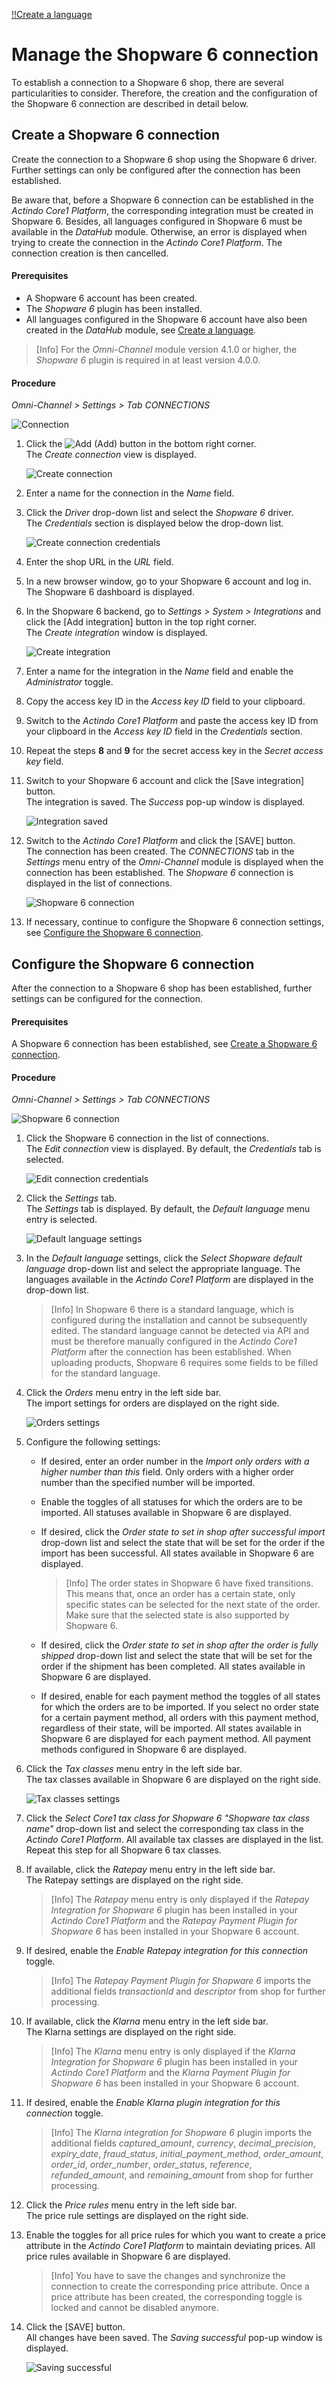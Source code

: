 [!!Create a language](../../DataHub/Integration/05_ManageLanguages.md#create-a-language)

# Manage the Shopware 6 connection

To establish a connection to a Shopware 6 shop, there are several particularities to consider. Therefore, the creation and the configuration of the Shopware 6 connection are described in detail below.


## Create a Shopware 6 connection

Create the connection to a Shopware 6 shop using the Shopware 6 driver. Further settings can only be configured after the connection has been established.

Be aware that, before a Shopware 6 connection can be established in the *Actindo Core1 Platform*, the corresponding integration must be created in Shopware 6. Besides, all languages configured in Shopware 6 must be available in the *DataHub* module. Otherwise, an error is displayed when trying to create the connection in the *Actindo Core1 Platform*. The connection creation is then cancelled.

#### Prerequisites

- A Shopware 6 account has been created.
- The *Shopware 6* plugin has been installed.  
- All languages configured in the Shopware 6 account have also been created in the *DataHub* module, see [Create a language](../../DataHub/Integration/05_ManageLanguages.md#create-a-language). 

> [Info] For the *Omni-Channel* module version 4.1.0 or higher, the *Shopware 6* plugin is required in at least version 4.0.0.

#### Procedure

*Omni-Channel > Settings > Tab CONNECTIONS*

![Connection](../../Assets/Screenshots/Channels/Settings/Connections/Connection.png "[Connection]")

1. Click the ![Add](../../Assets/Icons/Plus01.png "[Add]") (Add) button in the bottom right corner.    
  The *Create connection* view is displayed.

    ![Create connection](../../Assets/Screenshots/Channels/Settings/Connections/CreateConnection.png "[Create connection]")

2. Enter a name for the connection in the *Name* field.

3. Click the *Driver* drop-down list and select the *Shopware 6* driver.  
  The *Credentials* section is displayed below the drop-down list.

    ![Create connection credentials](../../Assets/Screenshots/Channels/Settings/Connections/Shopware6/Connection01.png "[Create connection credentials]")

4. Enter the shop URL in the *URL* field.  

5. In a new browser window, go to your Shopware 6 account and log in.  
  The Shopware 6 dashboard is displayed.

6. In the Shopware 6 backend, go to *Settings > System > Integrations* and click the [Add integration] button in the top right corner.  
  The *Create integration* window is displayed.

    ![Create integration](../../Assets/Screenshots/Channels/Settings/Connections/Shopware6/CreateIntegration.png "[Create integration]")

7. Enter a name for the integration in the *Name* field and enable the *Administrator* toggle.

8. Copy the access key ID in the *Access key ID* field to your clipboard.

9. Switch to the *Actindo Core1 Platform* and paste the access key ID from your clipboard in the *Access key ID* field in the *Credentials* section.  
  
10. Repeat the steps **8** and **9** for the secret access key in the *Secret access key* field.

11. Switch to your Shopware 6 account and click the [Save integration] button.  
  The integration is saved. The *Success* pop-up window is displayed.

    ![Integration saved](../../Assets/Screenshots/Channels/Settings/Connections/Shopware6/IntegrationSaved.png "[Integration saved]")

12. Switch to the *Actindo Core1 Platform* and click the [SAVE] button.  
  The connection has been created. The *CONNECTIONS* tab in the *Settings* menu entry of the *Omni-Channel* module is displayed when the connection has been established. The *Shopware 6* connection is displayed in the list of connections.

     ![Shopware 6 connection](../../Assets/Screenshots/Channels/Settings/Connections/Shopware6/Connection.png "[Shopware 6]")

13. If necessary, continue to configure the Shopware 6 connection settings, see [Configure the Shopware 6 connection](#configure-the-shopware-6-connection).


## Configure the Shopware 6 connection   

After the connection to a Shopware 6 shop has been established, further settings can be configured for the connection.

#### Prerequisites

A Shopware 6 connection has been established, see [Create a Shopware 6 connection](#create-a-shopware-6-connection).

#### Procedure

*Omni-Channel > Settings > Tab CONNECTIONS*

![Shopware 6 connection](../../Assets/Screenshots/Channels/Settings/Connections/Shopware6/Connection.png "[Shopware 6 connection]")

1. Click the Shopware 6 connection in the list of connections.   
  The *Edit connection* view is displayed. By default, the *Credentials* tab is selected.

    ![Edit connection credentials](../../Assets/Screenshots/Channels/Settings/Connections/Shopware6/Credentials.png "[Edit connection credentials]")

2. Click the *Settings* tab.   
  The *Settings* tab is displayed. By default, the *Default language* menu entry is selected.
  
    ![Default language settings](../../Assets/Screenshots/Channels/Settings/Connections/Shopware6/Settings_Language.png "[Default language settings]")

3. In the *Default language* settings, click the *Select Shopware default language* drop-down list and select the appropriate language. The languages available in the *Actindo Core1 Platform* are displayed in the drop-down list.  

    > [Info] In Shopware 6 there is a standard language, which is configured during the installation and cannot be subsequently edited. The standard language cannot be detected via API and must be therefore manually configured in the *Actindo Core1 Platform* after the connection has been established. When uploading products, Shopware 6 requires some fields to be filled for the standard language. 

4. Click the *Orders* menu entry in the left side bar.  
  The import settings for orders are displayed on the right side.

    ![Orders settings](../../Assets/Screenshots/Channels/Settings/Connections/Shopware6/Settings_Orders.png "[Orders settings]")

5. Configure the following settings:
    + If desired, enter an order number in the *Import only orders with a higher number than this* field. Only orders with a higher order number than the specified number will be imported.  

    + Enable the toggles of all statuses for which the orders are to be imported. All statuses available in Shopware 6 are displayed.
        
    + If desired, click the *Order state to set in shop after successful import* drop-down list and select the state that will be set for the order if the import has been successful. All states available in Shopware 6 are displayed.

      > [Info] The order states in Shopware 6 have fixed transitions. This means that, once an order has a certain state, only specific states can be selected for the next state of the order. Make sure that the selected state is also supported by Shopware 6.    

    + If desired, click the *Order state to set in shop after the order is fully shipped* drop-down list and select the state that will be set for the order if the shipment has been completed. All states available in Shopware 6 are displayed.
  
    + If desired, enable for each payment method the toggles of all states for which the orders are to be imported. If you select no order state for a certain payment method, all orders with this payment method, regardless of their state, will be imported. All states available in Shopware 6 are displayed for each payment method. All payment methods configured in Shopware 6 are displayed.

6. Click the *Tax classes* menu entry in the left side bar.  
  The tax classes available in Shopware 6 are displayed on the right side.  

    ![Tax classes settings](../../Assets/Screenshots/Channels/Settings/Connections/Shopware6/Settings_TaxClasses.png "[Tax classes settings]")

7. Click the *Select Core1 tax class for Shopware 6 "Shopware tax class name"* drop-down list and select the corresponding tax class in the *Actindo Core1 Platform*. All available tax classes are displayed in the list. Repeat this step for all Shopware 6 tax classes.

8. If available, click the *Ratepay* menu entry in the left side bar.  
  The Ratepay settings are displayed on the right side.

    > [Info] The *Ratepay* menu entry is only displayed if the *Ratepay Integration for Shopware 6* plugin has been installed in your *Actindo Core1 Platform* and the *Ratepay Payment Plugin for Shopware 6* has been installed in your Shopware 6 account.
  
9. If desired, enable the *Enable Ratepay integration for this connection* toggle.  

    > [Info] The *Ratepay Payment Plugin for Shopware 6* imports the additional fields *transactionId* and *descriptor* from shop for further processing. 
    
10. If available, click the *Klarna* menu entry in the left side bar.  
  The Klarna settings are displayed on the right side.

    > [Info] The *Klarna* menu entry is only displayed if the *Klarna Integration for Shopware 6* plugin has been installed in your *Actindo Core1 Platform* and the *Klarna Payment Plugin for Shopware 6* has been installed in your Shopware 6 account.

11. If desired, enable the *Enable Klarna plugin integration for this connection* toggle.  
  
    > [Info] The *Klarna integration for Shopware 6* plugin imports the additional fields *captured_amount*, *currency*, *decimal_precision*, *expiry_date*, *fraud_status*, *initial_payment_method*, *order_amount*, *order_id*, *order_number*, *order_status*, *reference*, *refunded_amount*, and *remaining_amount* from shop for further processing.  

12. Click the *Price rules* menu entry in the left side bar.  
  The price rule settings are displayed on the right side.

13. Enable the toggles for all price rules for which you want to create a price attribute in the *Actindo Core1 Platform* to maintain deviating prices. All price rules available in Shopware 6 are displayed. 

    > [Info] You have to save the changes and synchronize the connection to create the corresponding price attribute. Once a price attribute has been created, the corresponding toggle is locked and cannot be disabled anymore.

14. Click the [SAVE] button.  
  All changes have been saved. The *Saving successful* pop-up window is displayed.

    ![Saving successful](../../Assets/Screenshots/Channels/Settings/Connections/SavingSuccessful.png "[Saving successful]")

